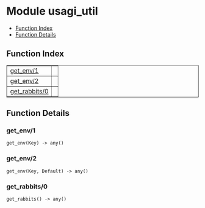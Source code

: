 

# Module usagi_util #
* [Function Index](#index)
* [Function Details](#functions)


<a name="index"></a>

## Function Index ##


<table width="100%" border="1" cellspacing="0" cellpadding="2" summary="function index"><tr><td valign="top"><a href="#get_env-1">get_env/1</a></td><td></td></tr><tr><td valign="top"><a href="#get_env-2">get_env/2</a></td><td></td></tr><tr><td valign="top"><a href="#get_rabbits-0">get_rabbits/0</a></td><td></td></tr></table>


<a name="functions"></a>

## Function Details ##

<a name="get_env-1"></a>

### get_env/1 ###

`get_env(Key) -> any()`


<a name="get_env-2"></a>

### get_env/2 ###

`get_env(Key, Default) -> any()`


<a name="get_rabbits-0"></a>

### get_rabbits/0 ###

`get_rabbits() -> any()`


